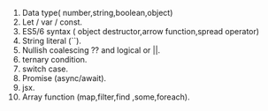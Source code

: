 1.  Data type( number,string,boolean,object)
2.  Let / var / const.
3.  ES5/6 syntax ( object destructor,arrow function,spread operator)
4.  String literal (``).
5.  Nullish coalescing ?? and logical or ||.
6.  ternary condition.
7.  switch case.
8.  Promise (async/await).
9.  jsx.
10. Array function (map,filter,find ,some,foreach).
